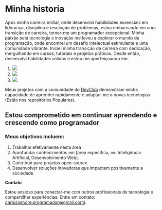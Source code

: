 <h1>Minha historia</h1>

<p> Após minha carreira militar, onde desenvolvi habilidades essenciais em liderança, disciplina e resolução de problemas, estou embarcando em uma transição de carreira, tornar-me um programador excepcional. Minha paixão pela tecnologia e inovação me levou a explorar o mundo da programação, onde encontrei um desafio intelectual estimulante e uma comunidade vibrante. Iniciei minha transição de carreira com dedicação, mergulhando em cursos, tutoriais e projetos práticos. Desde então, desenvolvi habilidades sólidas e estou me aperfeiçoando em:</p>
  <ol> 
    <li><img src="https://img.shields.io/badge/HTML-239120?style=for-the-badge&logo=html5&logoColor=white"img></li> 
    <li><img src="https://img.shields.io/badge/CSS-239120?&style=for-the-badge&logo=css3&logoColor=white" img></li> 
    <li><img src="https://img.shields.io/badge/JavaScript-F7DF1E?style=for-the-badge&logo=javascript&logoColor=black"img></li></ol>
  
Meus projetos com a comunidade do <a href="https://rodolfomori.com.br/devclub/" target="blank" >DevClub</a> demonstram minha capacidade de aprender rapidamente e adaptar-me a novas tecnologias (Estão nos repositórios Populares).

<h2>Estou comprometido em continuar aprendendo e crescendo como programador</h2>
<h3>Meus objetivos incluem:</h3>
<ol>
<li>Trabalhar efetivamente nesta área</li>
<li>Aprofundar conhecimentos em [área específica, ex: Inteligência Artificial, Desenvolvimento Web].</li>
<li>Contribuir para projetos open-source.</li>
<li>Desenvolver soluções inovadoras que impactem positivamente a sociedade.</li>
</ol>

<strong>Contato</strong>

<p>Estou ansioso para conectar-me com outros profissionais de tecnologia e compartilhar experiências. Entre em contato: <a href="mailto:carlosanndre.programador@gmail.com">carlosanndre.programador@gmail.coml<a/>.</p>


